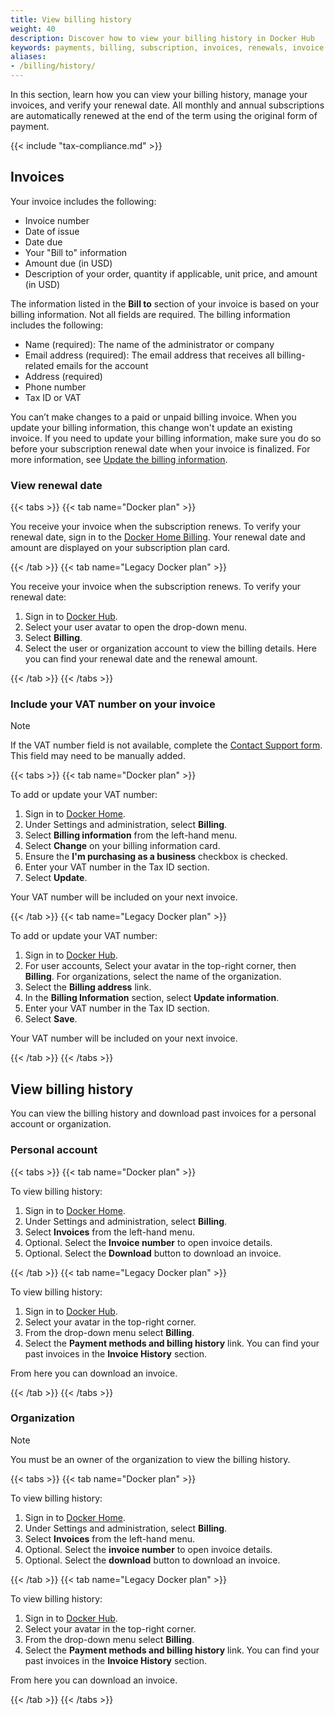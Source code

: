 ```yaml
---
title: View billing history
weight: 40
description: Discover how to view your billing history in Docker Hub
keywords: payments, billing, subscription, invoices, renewals, invoice management, billing administration
aliases:
- /billing/history/
---
```


In this section, learn how you can view your billing history, manage your invoices, and verify your renewal date. All monthly and annual subscriptions are automatically renewed at the end of the term using the original form of payment.

{{< include "tax-compliance.md" >}}

## Invoices

Your invoice includes the following:

- Invoice number
- Date of issue
- Date due
- Your "Bill to" information
- Amount due (in USD)
- Description of your order, quantity if applicable, unit price, and amount (in USD)

The information listed in the **Bill to** section of your invoice is based on your billing information. Not all fields are required. The billing information includes the following:

- Name (required): The name of the administrator or company
- Email address (required): The email address that receives all billing-related emails for the account
- Address (required)
- Phone number
- Tax ID or VAT

You can’t make changes to a paid or unpaid billing invoice. When you update your billing information, this change won't update an existing invoice. If you need to update your billing information, make sure you do so before your subscription renewal date when your invoice is finalized. For more information, see [Update the billing information](details.md).

### View renewal date

{{< tabs >}}
{{< tab name="Docker plan" >}}

You receive your invoice when the subscription renews. To verify your renewal date, sign in to the [Docker Home Billing](https://app.docker.com/billing). Your renewal date and amount are displayed on your subscription plan card.


{{< /tab >}}
{{< tab name="Legacy Docker plan" >}}

You receive your invoice when the subscription renews. To verify your renewal date:

1. Sign in to [Docker Hub](https://hub.docker.com).
2. Select your user avatar to open the drop-down menu.
3. Select **Billing**.
4. Select the user or organization account to view the billing details. Here you can find your renewal date and the renewal amount.

{{< /tab >}}
{{< /tabs >}}

### Include your VAT number on your invoice

> [!NOTE]
>
> If the VAT number field is not available, complete the [Contact Support form](https://hub.docker.com/support/contact/). This field may need to be manually added.

{{< tabs >}}
{{< tab name="Docker plan" >}}

To add or update your VAT number:

1. Sign in to [Docker Home](https://app.docker.com/).
2. Under Settings and administration, select **Billing**.
3. Select **Billing information** from the left-hand menu.
4. Select **Change** on your billing information card.
5. Ensure the **I'm purchasing as a business** checkbox is checked.
6. Enter your VAT number in the Tax ID section.
7. Select **Update**.

Your VAT number will be included on your next invoice.

{{< /tab >}}
{{< tab name="Legacy Docker plan" >}}

To add or update your VAT number:

1. Sign in to [Docker Hub](https://hub.docker.com).
2. For user accounts, Select your avatar in the top-right corner, then **Billing**. For organizations, select the name of the organization.
3. Select the **Billing address** link.
4. In the **Billing Information** section, select **Update information**.
5. Enter your VAT number in the Tax ID section.
6. Select **Save**.

Your VAT number will be included on your next invoice.

{{< /tab >}}
{{< /tabs >}}

## View billing history

You can view the billing history and download past invoices for a personal account or organization.

### Personal account

{{< tabs >}}
{{< tab name="Docker plan" >}}

To view billing history:

1. Sign in to [Docker Home](https://app.docker.com/).
2. Under Settings and administration, select **Billing**.
3. Select **Invoices** from the left-hand menu.
4. Optional. Select the **Invoice number** to open invoice details.
5. Optional. Select the **Download** button to download an invoice.

{{< /tab >}}
{{< tab name="Legacy Docker plan" >}}

To view billing history:

1. Sign in to [Docker Hub](https://hub.docker.com).
2. Select your avatar in the top-right corner.
3. From the drop-down menu select **Billing**.
4. Select the **Payment methods and billing history** link.
    You can find your past invoices in the **Invoice History** section.

From here you can download an invoice.

{{< /tab >}}
{{< /tabs >}}

### Organization

> [!NOTE]
>
> You must be an owner of the organization to view the billing history.

{{< tabs >}}
{{< tab name="Docker plan" >}}

To view billing history:

1. Sign in to [Docker Home](https://app.docker.com/).
2. Under Settings and administration, select **Billing**.
3. Select **Invoices** from the left-hand menu.
4. Optional. Select the **invoice number** to open invoice details.
5. Optional. Select the **download** button to download an invoice.

{{< /tab >}}
{{< tab name="Legacy Docker plan" >}}

To view billing history:

1. Sign in to [Docker Hub](https://hub.docker.com).
2. Select your avatar in the top-right corner.
3. From the drop-down menu select **Billing**.
4. Select the **Payment methods and billing history** link.
    You can find your past invoices in the **Invoice History** section.

From here you can download an invoice.

{{< /tab >}}
{{< /tabs >}}
